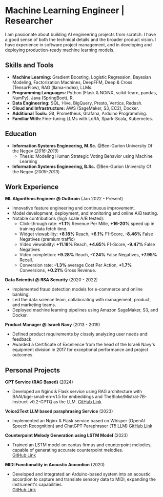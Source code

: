 # Machine Learning Engineer | Researcher
I am passionate about building AI engineering projects from scratch. I have a good sense of both the technical details and the broader product vision. I have experience in software project management, and in developing and deploying production-ready machine learning models.

## Skills and Tools
- **Machine Learning:** Gradient Boosting, Logistic Regression, Bayesian Modeling, Factorization Machines, DeepFFM, Deep & Cross (TensorFlow), RAG (llama-index), LLMs.
- **Programming Languages:** Python (Flask & NGiNX, scikit-learn, pandas, NumPy), Java (SpringBoot), R.
- **Data Engineering:** SQL, Hive, BigQuery, Presto, Vertica, Redash.
- **Cloud and Infrastructure:** AWS (SageMaker, S3, EC2), Docker.
- **Additional Tools:** Git, Prometheus, Grafana, Arduino Programming.
- **Familiar With:** Fine-tuning LLMs with LoRA, Spark-Scala, Kubernetes.

## Education
- **Information Systems Engineering, M.Sc.** @Ben-Gurion University Of the Negev (_2016-2019_)
    - Thesis: Modeling Human Strategic Voting Behavior using Machine Learning
- **Information Systems Engineering, B.Sc.** @Ben-Gurion University Of the Negev (_2009-2013_)

## Work Experience
**ML Algorithms Engineer @ Outbrain** (Jan 2022 - Present)
- Innovative feature engineering and continuous improvement.
- Model development, deployment, and monitoring and online A/B testing.
- Notable contributions (high scale A/B tested):
    - Click-through rate: **+1.1%** Revenue Per Mille, **+16-20%** speed up in training data fetch time.
    - Widget viewability: **+8.18%** Reach, **+6.1%** F1-Score, **-8.46%** False Negatives (premium traffic)
    - Video viewability: **+11.18%** Reach, **+4.65%** F1-Score, **-9.47%** False Negatives
    - Video completion: **+9.28%** Reach, **-7.24%** False Negatives, **+7.95%** Recall.
    - Conversion rate: **-1.3%** average Cost Per Action, **+1.7%** Conversions, **+0.21%** Gross Revenue.


**Data Scientist @ RSA Security** (2020 - 2022)
- Implemented fraud detection models for e-commerce and online banking.
- Led the data science team, collaborating with management, product, and marketing teams.
- Deployed machine learning pipelines using Amazon SageMaker, S3, and Docker.

**Product Manager @ Israeli Navy** (2013 - 2019)
- Defined product requirements by closely analyzing user needs and feedback.
- Awarded a Certificate of Excellence from the head of the Israeli Navy's equipment division in 2017 for exceptional performance and project outcomes.

## Personal Projects
**GPT Service (RAG Based)** (2024)  
- Developed an Nginx & Flask service using RAG architecture with BAAI/bge-small-en-v1.5 for embeddings and TheBloke/Mistral-7B-Instruct-v0.2-GPTQ as the LLM. 
  [GitHub Link](https://github.com/AdamLauz/sawserQGPT)

**Voice2Text LLM based paraphrasing Service** (2023)  
- Implemented an Nginx & Flask service based on Whisper (OpenAI Speech Recognition) and ChatGPT Paraphraser (T5 LLM)
  [GitHub Link](https://github.com/AdamLauz/voice2text-service)

**Counterpoint Melody Generation using LSTM Model** (2023)  
- Trained an LSTM model on cantus firmus and counterpoint melodies, capable of generating accurate counterpoint melodies.  
  [GitHub Link](https://github.com/AdamLauz/counterpoint-generator-lstm)

**MIDI Functionality in Acoustic Accordion** (2020)  
- Developed and integrated an Arduino-based system into an acoustic accordion to capture and translate sensory data to MIDI, expanding the instrument's capabilities.  
  [GitHub Link](https://github.com/AdamLauz/midi-accordion-arduino)

